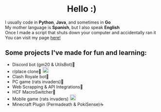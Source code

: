 <h1 align="center">Hello :)</h1>

I usually code in **Python**, **Java**, and sometimes in **Go**<br>
My mother language is **Spanish**, but I also speak **English**<br>
Once I made a script that shuts down your computer and accidentally ran it <br>
You can visit my page <a href='https://guimx.codes'>here!</a>

## Some projects I've made for fun and learning:
* Discord bot (gm20 & UtilsBot)🐍
* r/place clone🐍 <img src="https://i.imgur.com/1x5wfp3.png" width="20px" height="20px" alt="HTML">
* Clash Royale bot🐍
* PC game (rats invaders)🐍
* Web Scrapping & API Integrations🐍
* HCF MacroSwitcher🐍
* Mobile game (rats invaders)  <img src="https://cdn3.emoji.gg/emojis/7106-csharp.png" width="20px" height="20px" alt="CSharp">
* Minecraft Plugin (Permadeath & PokiSense)☕
